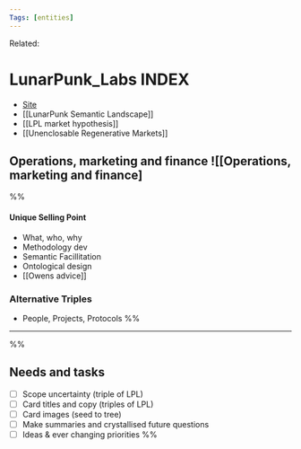 ```yaml
---
Tags: [entities]
---
```

Related: 
# LunarPunk_Labs INDEX
- [Site](http:www.lunarpunklabs.org)
- [[LunarPunk Semantic Landscape]]
- [[LPL market hypothesis]]
- [[Unenclosable Regenerative Markets]]

## Operations, marketing and finance ![[Operations, marketing and finance]

%%
#### Unique Selling Point
- What, who, why
- Methodology dev
- Semantic Facillitation
- Ontological design
- [[Owens advice]]

### Alternative Triples
- People, Projects, Protocols
%%
--- 
%%
## Needs and tasks
- [ ] Scope uncertainty (triple of LPL)
- [ ] Card titles and copy (triples of LPL)
- [ ] Card images (seed to tree)
- [ ] Make summaries and crystallised future questions
- [ ] Ideas & ever changing priorities
%%